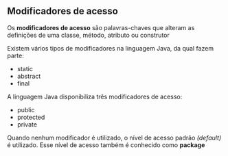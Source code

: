 ## Modificadores de acesso

Os **modificadores de acesso** são palavras-chaves que alteram as definições de uma classe, método, atributo ou construtor

Existem vários tipos de modificadores na linguagem Java, da qual fazem parte: 

- static
- abstract
- final

A linguagem Java disponibiliza três modificadores de acesso:

- public
- protected
- private

Quando nenhum modificador é utilizado, o nível de acesso padrão *(default)* é utilizado. Esse nível de acesso também é conhecido como **package**
